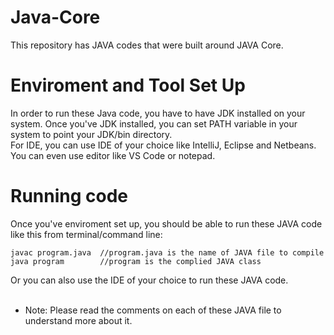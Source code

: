 # Java-Core
This repository has JAVA codes that were built around JAVA Core. 
# Enviroment and Tool Set Up
In order to run these Java code, you have to have JDK installed on your system. Once you've JDK installed, you can set PATH variable in your system to point your JDK/bin directory.<br/>
For IDE, you can use IDE of your choice like IntelliJ, Eclipse and Netbeans. You can even use editor like VS Code or notepad. 
# Running code
Once you've enviroment set up, you should be able to run these JAVA code like this from terminal/command line:
```
javac program.java  //program.java is the name of JAVA file to compile
java program        //program is the complied JAVA class
```
Or you can also use the IDE of your choice to run these JAVA code. 
<br/>
<br />
* Note: Please read the comments on each of these JAVA file to understand more about it.
